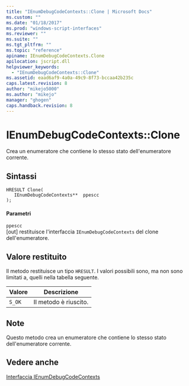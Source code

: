 ```yaml
---
title: "IEnumDebugCodeContexts::Clone | Microsoft Docs"
ms.custom: ""
ms.date: "01/18/2017"
ms.prod: "windows-script-interfaces"
ms.reviewer: ""
ms.suite: ""
ms.tgt_pltfrm: ""
ms.topic: "reference"
apiname: IEnumDebugCodeContexts.Clone
apilocation: jscript.dll
helpviewer_keywords: 
  - "IEnumDebugCodeContexts::Clone"
ms.assetid: eaad6af9-4a0a-49c9-8f73-bccaa42b235c
caps.latest.revision: 8
author: "mikejo5000"
ms.author: "mikejo"
manager: "ghogen"
caps.handback.revision: 8
---
```

# IEnumDebugCodeContexts::Clone
Crea un enumeratore che contiene lo stesso stato dell'enumeratore corrente.  
  
## Sintassi  
  
```  
HRESULT Clone(  
   IEnumDebugCodeContexts**  ppescc  
);  
```  
  
#### Parametri  
 `ppescc`  
 \[out\] restituisce l'interfaccia `IEnumDebugCodeContexts` del clone dell'enumeratore.  
  
## Valore restituito  
 Il metodo restituisce un tipo `HRESULT`.  I valori possibili sono, ma non sono limitati a, quelli nella tabella seguente.  
  
|Valore|Descrizione|  
|------------|-----------------|  
|`S_OK`|Il metodo è riuscito.|  
  
## Note  
 Questo metodo crea un enumeratore che contiene lo stesso stato dell'enumeratore corrente.  
  
## Vedere anche  
 [Interfaccia IEnumDebugCodeContexts](../../winscript/reference/ienumdebugcodecontexts-interface.md)